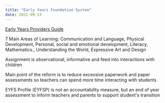 ```yaml
---
title: "Early Years Foundation System"
date: 2022-09-13
---
```


[Early Years Providers Guide](https://help-for-early-years-providers.education.gov.uk/)

7 Main Areas of Learning: Communication and Language, Physical Development, Personal, social and emotional development, Literacy, Mathematics., Understanding the World, Expressive Art and Design 

Assignment is observational, informative and feed into interactions with children

Main point of the reform is to reduce excessive paperwork and paper  assessments so teachers can spend more time interacting with students

EYFS Profile (EYFSP) is not an accountability measure, but an end of year assessment to inform teachers and parents to support student's transition




